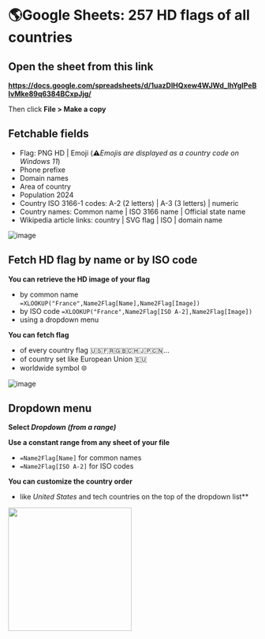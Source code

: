 # 🌎Google Sheets: 257 HD flags of all countries 

## Open the sheet from this link

**https://docs.google.com/spreadsheets/d/1uazDIHQxew4WJWd_lhYgIPeBIvMke89q6384BCxpJjg/**

Then click **File > Make a copy**

## Fetchable fields

- Flag: PNG HD | Emoji (⚠️*Emojis are displayed as a country code on Windows 11*)
- Phone prefixe
- Domain names
- Area of country
- Population 2024
- Country ISO 3166-1 codes: A-2 (2 letters) | A-3 (3 letters) | numeric
- Country names: Common name | ISO 3166 name | Official state name
- Wikipedia article links: country | SVG flag | ISO | domain name

![image](https://github.com/user-attachments/assets/c6b3ee33-4564-49b5-8be4-a6b81902ba28)

## Fetch HD flag by name or by ISO code

**You can retrieve the HD image of your flag**
- by common name `=XLOOKUP("France",Name2Flag[Name],Name2Flag[Image])`
- by ISO code `=XLOOKUP("France",Name2Flag[ISO A-2],Name2Flag[Image])`
- using a dropdown menu 

**You can fetch flag**
- of every country flag 🇺🇸🇫🇷🇬🇧🇨🇭🇯🇵🇨🇳...
- of country set like European Union 🇪🇺
- worldwide symbol 🌐

![image](https://github.com/user-attachments/assets/2822c3ff-d642-4348-bf0f-42592a5ae833)

## Dropdown menu

**Select *Dropdown (from a range)***

**Use a constant range from any sheet of your file**
- `=Name2Flag[Name]` for common names
- `=Name2Flag[ISO A-2]` for ISO codes

**You can customize the country order**
- like *United States* and tech countries on the top of the dropdown list**

<img src="https://github.com/user-attachments/assets/989e0c71-b1c2-49e1-9f4d-b276be11a0e0" width="250">
